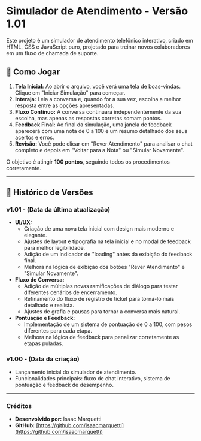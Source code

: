 # Simulador de Atendimento - Versão 1.01

Este projeto é um simulador de atendimento telefônico interativo, criado em HTML, CSS e JavaScript puro, projetado para treinar novos colaboradores em um fluxo de chamada de suporte.

## 🚀 Como Jogar

1.  **Tela Inicial:** Ao abrir o arquivo, você verá uma tela de boas-vindas. Clique em "Iniciar Simulação" para começar.
2.  **Interaja:** Leia a conversa e, quando for a sua vez, escolha a melhor resposta entre as opções apresentadas.
3.  **Fluxo Contínuo:** A conversa continuará independentemente da sua escolha, mas apenas as respostas corretas somam pontos.
4.  **Feedback Final:** Ao final da simulação, uma janela de feedback aparecerá com uma nota de 0 a 100 e um resumo detalhado dos seus acertos e erros.
5.  **Revisão:** Você pode clicar em "Rever Atendimento" para analisar o chat completo e depois em "Voltar para a Nota" ou "Simular Novamente".

O objetivo é atingir **100 pontos**, seguindo todos os procedimentos corretamente.

---

## 📜 Histórico de Versões

### **v1.01** - (Data da última atualização)
* **UI/UX:**
    * Criação de uma nova tela inicial com design mais moderno e elegante.
    * Ajustes de layout e tipografia na tela inicial e no modal de feedback para melhor legibilidade.
    * Adição de um indicador de "loading" antes da exibição do feedback final.
    * Melhora na lógica de exibição dos botões "Rever Atendimento" e "Simular Novamente".
* **Fluxo de Conversa:**
    * Adição de múltiplas novas ramificações de diálogo para testar diferentes cenários de encerramento.
    * Refinamento do fluxo de registro de ticket para torná-lo mais detalhado e realista.
    * Ajustes de grafia e pausas para tornar a conversa mais natural.
* **Pontuação e Feedback:**
    * Implementação de um sistema de pontuação de 0 a 100, com pesos diferentes para cada etapa.
    * Melhora na lógica de feedback para penalizar corretamente as etapas puladas.

### **v1.00** - (Data da criação)
* Lançamento inicial do simulador de atendimento.
* Funcionalidades principais: fluxo de chat interativo, sistema de pontuação e feedback de desempenho.

---

### Créditos

* **Desenvolvido por:** Isaac Marquetti
* **GitHub:** [https://github.com/isaacmarquetti](https://github.com/isaacmarquetti)
